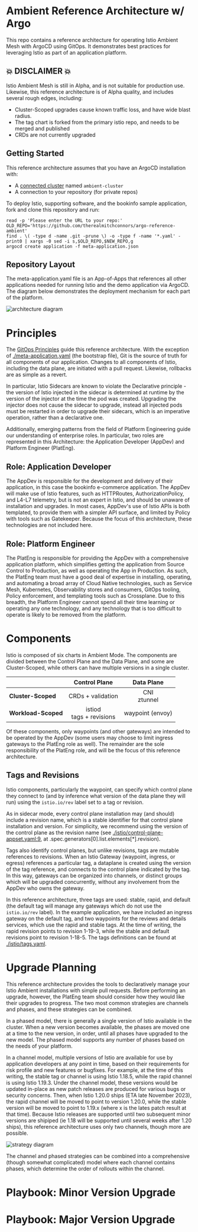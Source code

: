 # Ambient Reference Architecture w/ Argo

This repo contains a reference architecture for operating Istio Ambient Mesh with ArgoCD using GitOps.  It demonstrates best practices for leveraging Istio as part of an application platform.

## :boom: DISCLAIMER :boom:

Istio Ambient Mesh is still in Alpha, and is not suitable for production use.  Likewise, this reference architecture is of Alpha quality, and includes several rough edges, including:
 * Cluster-Scoped upgrades cause known traffic loss, and have wide blast radius.
 * The tag chart is forked from the primary istio repo, and needs to be merged and published
 * CRDs are not currently upgraded

## Getting Started

This reference architecture assumes that you have an ArgoCD installation with:
 * A [connected cluster](https://argo-cd.readthedocs.io/en/stable/user-guide/commands/argocd_cluster/) named `ambient-cluster`
 * A connection to your repository (for private repos)

To deploy Istio, supporting software, and the bookinfo sample application, fork and clone this repository and run:

```
read -p 'Please enter the URL to your repo:'
OLD_REPO='https://github.com/therealmitchconnors/argo-reference-ambient'
find . \( -type d -name .git -prune \) -o -type f -name '*.yaml' -print0 | xargs -0 sed -i s,$OLD_REPO,$NEW_REPO,g
argocd create application -f meta-application.json
```

## Repository Layout

The meta-application.yaml file is an App-of-Apps that references all other applications needed for running Istio and the demo application via ArgoCD.  The diagram below demonstrates the deployment mechanism for each part of the platform.

![architecture diagram][layout]

# Principles

The [GitOps Principles](https://opengitops.dev/) guide this reference architecture.  With the exception of [./meta-application.yaml](./meta-application.yaml) (the bootstrap file), Git is the source of truth for all components of our application.  Changes to all components of Istio, including the data plane, are initiated with a pull request.  Likewise, rollbacks are as simple as a revert.  

In particular, Istio Sidecars are known to violate the Declarative principle - the version of Istio injected in the sidecar is determined at runtime by the version of the injector at the time the pod was created.  Upgrading the injector does not cause the sidecar to upgrade, instead all injected pods must be restarted in order to upgrade their sidecars, which is an imperative operation, rather than a declarative one.

Additionally, emerging patterns from the field of Platform Engineering guide our understanding of enterprise roles.  In particular, two roles are represented in this Architecture: the Application Developer (AppDev) and Platform Engineer (PlatEng).  

## Role: Application Developer
The AppDev is responsible for the development and delivery of their application, in this case the bookinfo e-commerce application.  The AppDev will make use of Istio features, such as HTTPRoutes, AuthorizationPolicy, and L4-L7 telemetry, but is not an expert in Istio, and should be unaware of installation and upgrades.  In most cases, AppDev's use of Istio APIs is both templated, to provide them with a simpler API surface, and limited by Policy with tools such as Gatekeeper.  Because the focus of this architecture, these technologies are not included here.

## Role: Platform Engineer
The PlatEng is responsible for providing the AppDev with a comprehensive application platform, which simplifies getting the application from Source Control to Production, as well as operating the App in Production.  As such, the PlatEng team must have a good deal of expertise in installing, operating, and automating a broad array of Cloud Native technologies, such as Service Mesh, Kubernetes, Observability stores and consumers, GitOps tooling, Policy enforcement, and templating tools such as Crossplane.  Due to this breadth, the Platform Engineer cannot spend all their time learning or operating any one technology, and any technology that is too difficult to operate is likely to be removed from the platform.

# Components

Istio is composed of six charts in Ambient Mode.  The components are divided between the Control Plane and the Data Plane, and some are Cluster-Scoped, while others can have multiple versions in a single cluster.  

|                     | Control Plane              | Data Plane        |
| ------------------- |:--------------------------:| :----------------:|
| **Cluster-Scoped**  | CRDs + validation          | CNI<br>ztunnel    |
| **Workload-Scoped** | istiod<br>tags + revisions |  waypoint (envoy) |

Of these components, only waypoints (and other gateways) are intended to be operated by the AppDev (some users may choose to limit ingress gateways to the PlatEng role as well).  The remainder are the sole responsibility of the PlatEng role, and will be the focus of this reference architecture.

## Tags and Revisions
Istio components, particularly the waypoint, can specify which control plane they connect to (and by inference what version of the data plane they will run) using the `istio.io/rev` label set to a tag or revision.

As in sidecar mode, every control plane installation may (and should) include a revision name, which is a stable identifier for that control plane installation and version.  For simplicity, we recommend using the version of the control plane as the revision name (see [./istio/control-plane-appset.yaml:9](./istio/control-plane-appset.yaml), at .spec.generators[0].list.elements[*].revision).  

Tags also identify control planes, but unlike revisions, tags are mutable references to revisions.  When an Istio Gateway (waypoint, ingress, or egress) references a particular tag, a dataplane is created using the version of the tag reference, and connects to the control plane indicated by the tag.  In this way, gateways can be organized into channels, or distinct groups which will be upgraded concurrently, without any involvement from the AppDev who owns the gateway.

In this reference architecture, three tags are used: stable, rapid, and default (the default tag will manage any gateways which do not use the `istio.io/rev` label).  In the example application, we have included an ingress gateway on the default tag, and two waypoints for the reviews and details services, which use the rapid and stable tags.  At the time of writing, the rapid revision points to revision 1-19-3, while the stable and default revisions point to revision 1-18-5.  The tags definitions can be found at [./istio/tags.yaml](./istio/tags.yaml).

# Upgrade Planning

This reference architecture provides the tools to declaratively manage your Istio Ambient installations with simple pull requests.  Before performing an upgrade, however, the PlatEng team should consider how they would like their upgrades to progress.  The two most common strategies are channels and phases, and these strategies can be combined.

In a phased model, there is generally a single version of Istio available in the cluster.  When a new version becomes available, the phases are moved one at a time to the new version, in order, until all phases have upgraded to the new model.  The phased model supports any number of phases based on the needs of your platform.

In a channel model, multiple versions of Istio are available for use by application developers at any point in time, based on their requirements for risk profile and new features or bugfixes.  For example, at the time of this writing, the stable tag or channel is using Istio 1.18.5, while the rapid channel is using Istio 1.19.3.  Under the channel model, these versions would be updated in-place as new patch releases are produced for various bugs or security concerns.  Then, when Istio 1.20.0 ships (ETA late November 2023), the rapid channel will be moved to point to version 1.20.0, while the stable version will be moved to point to 1.19.x (where x is the lates patch result at that time).  Because Istio releases are supported until two subsequent minor versions are shipiped (ie 1.18 will be supported until several weeks after 1.20 ships), this reference architecture uses only two channels, though more are possible.

![strategy diagram][strategies]

The channel and phased strategies can be combined into a comprehensive (though somewhat complicated) model where each channel contains phases, which determine the order of rollouts within the channel.

# Playbook: Minor Version Upgrade

# Playbook: Major Version Upgrade

[layout]: ./documentation/argo-reference-arch.svg "Repo Layout Diagram"
[strategies]: ./documentation/Ambient%20Upgrade%20-%20Strategies.png "Upgrade Strategies Diagram"